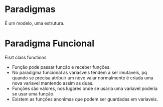 # Paradigmas

É um modelo, uma estrutura.

# Paradigma Funcional
Fisrt class functions

- Função pode passar função e receber funções.
- No paradigma funcional as variasveis tendem a ser imutaveis, pq quando se precisa atribuir um novo valar normalmente é criada uma nova variavel mantendo assim as duas.
- Funções são valores, nos lugares onde se usaria uma variavel poderia se usar uma função.
- Existem as funções anonimas que podem ser guardadas em variaveis. 